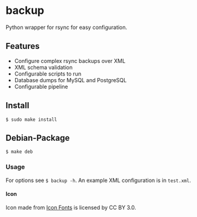 # backup

Python wrapper for rsync for easy configuration.

## Features
 * Configure complex rsync backups over XML
 * XML schema validation
 * Configurable scripts to run
 * Database dumps for MySQL and PostgreSQL
 * Configurable pipeline


## Install

```
$ sudo make install
```

## Debian-Package

```
$ make deb
```

### Usage

For options see `$ backup -h`. An example XML configuration is in `test.xml`.

#### Icon

Icon made from [Icon Fonts](http://www.onlinewebfonts.com/icon) is licensed by CC BY 3.0.
